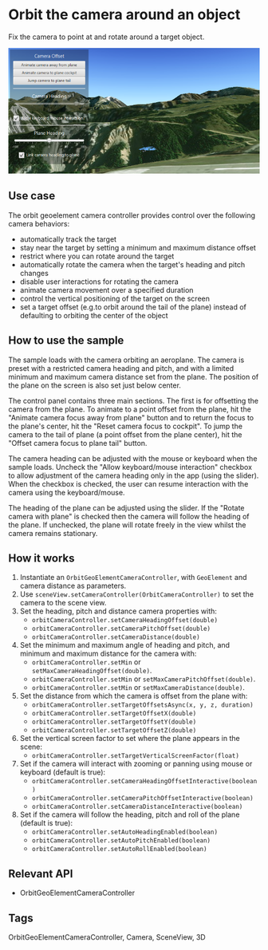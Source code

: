 <h1>Orbit the camera around an object</h1>

<p>Fix the camera to point at and rotate around a target object.</p>

<p><img src="OrbitTheCameraAroundAnObject.png"/></p>

<h2>Use case</h2>

<p>The orbit geoelement camera controller provides control over the following camera behaviors:</p>

<ul>
<li>automatically track the target</li>


<li>stay near the target by setting a minimum and maximum distance offset</li>

<li>restrict where you can rotate around the target</li>

<li>automatically rotate the camera when the target's heading and pitch changes</li>

<li>disable user interactions for rotating the camera</li>

<li>animate camera movement over a specified duration</li>

<li>control the vertical positioning of the target on the screen</li>

<li>set a target offset (e.g.to orbit around the tail of the plane) instead of defaulting to orbiting the center of the object</li>
</ul>

<h2>How to use the sample</h2>

<p> The sample loads with the camera orbiting an aeroplane. The camera is preset with a restricted camera heading and pitch, and with a limited minimum and maximum camera distance set from the plane. The position of the plane on the screen is also set just below center.</p>

<p>The control panel contains three main sections. The first is for offsetting the camera from the plane. To animate to a point offset from the plane, hit the "Animate camera focus away from plane" button and to return the focus to the plane's center, hit the "Reset camera focus to cockpit". To jump the camera to the tail of plane (a point offset from the plane center), hit the "Offset camera focus to plane tail" button.</p>

<p> The camera heading can be adjusted with the mouse or keyboard when the sample loads. Uncheck the "Allow keyboard/mouse interaction" checkbox to allow adjustment of the camera heading only in the app (using the slider). When the checkbox is checked, the user can resume interaction with the camera using the keyboard/mouse.</p>

<p> The heading of the plane can be adjusted using the slider. If the "Rotate camera with plane" is checked then the camera will follow the heading of the plane. If unchecked, the plane will rotate freely in the view whilst the camera remains stationary. </p>                             

<h2>How it works</h2>

<ol>

  <li>Instantiate an <code>OrbitGeoElementCameraController</code>, with <code>GeoElement</code> and camera distance as parameters.</li>
  <li>Use <code>sceneView.setCameraController(OrbitCameraController)</code> to set the camera to the scene view.</li> 
  <li>Set the heading, pitch and distance camera properties with:
  <ul>
  <li><code>orbitCameraController.setCameraHeadingOffset(double)</code></li> <li><code>orbitCameraController.setCameraPitchOffset(double)</code></li> 
  <li><code>orbitCameraController.setCameraDistance(double)</code></li>
  </ul></li>
  <li>Set the minimum and maximum angle of heading and pitch, and minimum and maximum distance for the camera with:
  <ul>
  <li><code>orbitCameraController.setMin</code> or <code>setMaxCameraHeadingOffset(double)</code>.</li>
  <li><code>orbitCameraController.setMin</code> or <code>setMaxCameraPitchOffset(double)</code>.</li>
  <li><code>orbitCameraController.setMin</code> or <code>setMaxCameraDistance(double)</code>.</li>
  </ul></li>
  <li>Set the distance from which the camera is offset from the plane with:
  <ul>
  <li><code>orbitCameraController.setTargetOffsetsAsync(x, y, z, duration)</code></li>
  <li><code>orbitCameraController.setTargetOffsetX(double)</code></li>
  <li><code>orbitCameraController.setTargetOffsetY(double)</code></li>
  <li><code>orbitCameraController.setTargetOffsetZ(double)</code></li>
  </ul></li>
  <li>Set the vertical screen factor to set where the plane appears in the scene:
  <ul>
  <li><code>orbitCameraController.setTargetVerticalScreenFactor(float)</code></li>
  </ul></li>
  <li>Set if the camera will interact with zooming or panning using mouse or keyboard (default is true):
  <ul>
  <li><code>orbitCameraController.setCameraHeadingOffsetInteractive(boolean)</code></li>
  <li><code>orbitCameraController.setCameraPitchOffsetInteractive(boolean)</code></li>
  <li><code>orbitCameraController.setCameraDistanceInteractive(boolean)</code></li>
  </ul></li>
  <li>Set if the camera will follow the heading, pitch and roll of the plane (default is true):
  <ul>
  <li><code>orbitCameraController.setAutoHeadingEnabled(boolean)</code></li>
  <li><code>orbitCameraController.setAutoPitchEnabled(boolean)</code></li>
  <li><code>orbitCameraController.setAutoRollEnabled(boolean)</code></li>
  </ul></li>


  </ol>

<h2>Relevant API</h2>

<ul>
  <li>OrbitGeoElementCameraController</li>
</ul>

<h2>Tags</h2>

OrbitGeoElementCameraController, Camera, SceneView, 3D


